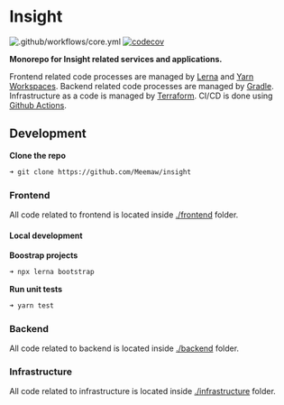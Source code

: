 # Insight

![.github/workflows/core.yml](https://github.com/Meemaw/Insight/workflows/.github/workflows/core.yml/badge.svg)
[![codecov](https://codecov.io/gh/Meemaw/insight/branch/master/graph/badge.svg)](https://codecov.io/gh/Meemaw/insight)

**Monorepo for Insight related services and applications.**

Frontend related code processes are managed by [Lerna](https://github.com/lerna/lerna) and [Yarn Workspaces](https://yarnpkg.com/lang/en/docs/workspaces/).
Backend related code processes are managed by [Gradle](http://gradle.org/).
Infrastructure as a code is managed by [Terraform](https://www.terraform.io/).
CI/CD is done using [Github Actions](https://github.com/features/actions).

## Development

**Clone the repo**

```sh
➜ git clone https://github.com/Meemaw/insight
```

### Frontend

All code related to frontend is located inside [./frontend](./frontend) folder.

#### Local development

**Boostrap projects**

```sh
➜ npx lerna bootstrap
```

**Run unit tests**

```sh
➜ yarn test
```

### Backend

All code related to backend is located inside [./backend](./backend) folder.

### Infrastructure

All code related to infrastructure is located inside [./infrastructure](./infrastructure) folder.
